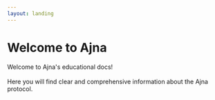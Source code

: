 ```yaml
---
layout: landing
---
```


# Welcome to Ajna

Welcome to Ajna's educational docs! \
\
Here you will find clear and comprehensive information about the Ajna protocol.
